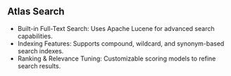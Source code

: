 ## Atlas Search

* Built-in Full-Text Search: Uses Apache Lucene for advanced search capabilities.
* Indexing Features: Supports compound, wildcard, and synonym-based search indexes.
* Ranking & Relevance Tuning: Customizable scoring models to refine search results.

